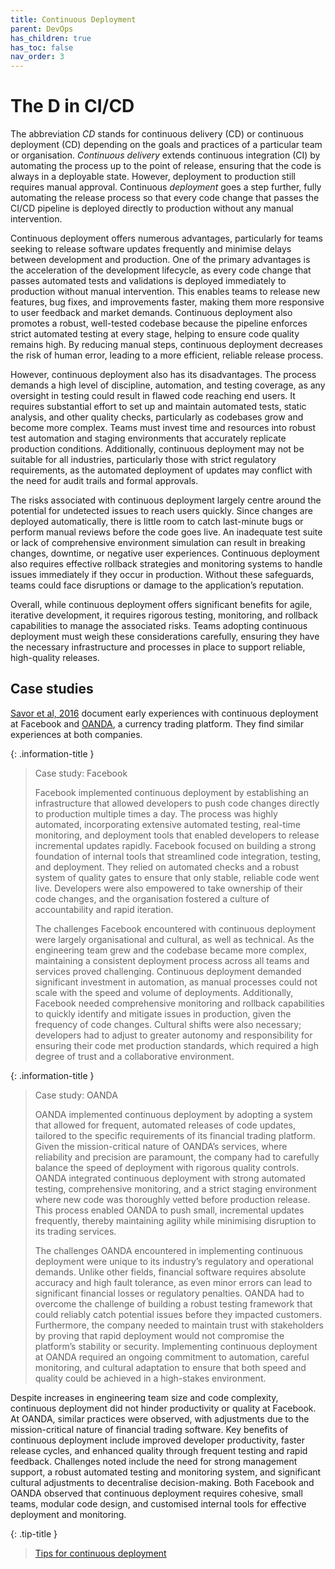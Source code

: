 ```yaml
---
title: Continuous Deployment
parent: DevOps
has_children: true
has_toc: false
nav_order: 3
---
```


# The D in CI/CD

The abbreviation _CD_ stands for continuous delivery (CD) or continuous deployment (CD) depending on the
goals and practices of a particular team or organisation. _Continuous delivery_ extends continuous 
integration (CI) by automating the process up to the point of release, ensuring that the code is always 
in a deployable state. However, deployment to production still requires manual approval. Continuous 
_deployment_ goes a step further, fully automating the release process so that every code change 
that passes the CI/CD pipeline is deployed directly to production without any manual intervention.

Continuous deployment offers numerous advantages, particularly for teams seeking to release software 
updates frequently and minimise delays between development and production. One of the primary advantages 
is the acceleration of the development lifecycle, as every code change that passes automated tests and 
validations is deployed immediately to production without manual intervention. This enables teams to 
release new features, bug fixes, and improvements faster, making them more responsive to user feedback 
and market demands. Continuous deployment also promotes a robust, well-tested codebase because the 
pipeline enforces strict automated testing at every stage, helping to ensure code quality remains high. 
By reducing manual steps, continuous deployment decreases the risk of human error, leading to a more 
efficient, reliable release process.

However, continuous deployment also has its disadvantages. The process demands a high level of discipline, 
automation, and testing coverage, as any oversight in testing could result in flawed code reaching 
end users. It requires substantial effort to set up and maintain automated tests, static analysis, and 
other quality checks, particularly as codebases grow and become more complex. Teams must invest time and 
resources into robust test automation and staging environments that accurately replicate production 
conditions. Additionally, continuous deployment may not be suitable for all industries, particularly 
those with strict regulatory requirements, as the automated deployment of updates may conflict with the 
need for audit trails and formal approvals.

The risks associated with continuous deployment largely centre around the potential for undetected 
issues to reach users quickly. Since changes are deployed automatically, there is little room to catch 
last-minute bugs or perform manual reviews before the code goes live. An inadequate test suite or lack of 
comprehensive environment simulation can result in breaking changes, downtime, or negative user 
experiences. Continuous deployment also requires effective rollback strategies and monitoring systems 
to handle issues immediately if they occur in production. Without these safeguards, teams could face 
disruptions or damage to the application’s reputation.

Overall, while continuous deployment offers significant benefits for agile, iterative development, it 
requires rigorous testing, monitoring, and rollback capabilities to manage the associated risks. Teams 
adopting continuous deployment must weigh these considerations carefully, ensuring they have the necessary 
infrastructure and processes in place to support reliable, high-quality releases.

## Case studies

[Savor et al, 2016](http://dx.doi.org/10.1145/2889160.2889223) document early experiences with 
continuous deployment at Facebook and [OANDA](https://www.oanda.com/uk-en/), a currency trading platform. 
They find similar experiences at both companies.

{: .information-title }
> <i class="fa-solid fa-circle-info"></i> Case study: Facebook
> 
> Facebook implemented continuous deployment by establishing an infrastructure that allowed developers to 
> push code changes directly to production multiple times a day. The process was highly automated, 
> incorporating extensive automated testing, real-time monitoring, and deployment tools that enabled 
> developers to release incremental updates rapidly. Facebook focused on building a strong foundation of 
> internal tools that streamlined code integration, testing, and deployment. They relied on automated 
> checks and a robust system of quality gates to ensure that only stable, reliable code went live. 
> Developers were also empowered to take ownership of their code changes, and the organisation fostered 
> a culture of accountability and rapid iteration.
>
> The challenges Facebook encountered with continuous deployment were largely organisational and cultural, 
> as well as technical. As the engineering team grew and the codebase became more complex, maintaining a 
> consistent deployment process across all teams and services proved challenging. Continuous deployment 
> demanded significant investment in automation, as manual processes could not scale with the speed and 
> volume of deployments. Additionally, Facebook needed comprehensive monitoring and rollback capabilities 
> to quickly identify and mitigate issues in production, given the frequency of code changes. Cultural 
> shifts were also necessary; developers had to adjust to greater autonomy and responsibility for ensuring 
> their code met production standards, which required a high degree of trust and a collaborative environment.

{: .information-title }
> <i class="fa-solid fa-circle-info"></i> Case study: OANDA
> 
> OANDA implemented continuous deployment by adopting a system that allowed for frequent, automated 
> releases of code updates, tailored to the specific requirements of its financial trading platform. 
> Given the mission-critical nature of OANDA’s services, where reliability and precision are paramount, 
> the company had to carefully balance the speed of deployment with rigorous quality controls. OANDA 
> integrated continuous deployment with strong automated testing, comprehensive monitoring, and a strict 
> staging environment where new code was thoroughly vetted before production release. This process enabled 
> OANDA to push small, incremental updates frequently, thereby maintaining agility while minimising 
> disruption to its trading services.
>
> The challenges OANDA encountered in implementing continuous deployment were unique to its industry’s 
> regulatory and operational demands. Unlike other fields, financial software requires absolute accuracy 
> and high fault tolerance, as even minor errors can lead to significant financial losses or regulatory 
> penalties. OANDA had to overcome the challenge of building a robust testing framework that could reliably 
> catch potential issues before they impacted customers. Furthermore, the company needed to maintain trust 
> with stakeholders by proving that rapid deployment would not compromise the platform’s stability or 
> security. Implementing continuous deployment at OANDA required an ongoing commitment to automation, 
> careful monitoring, and cultural adaptation to ensure that both speed and quality could be achieved in 
> a high-stakes environment.

Despite increases in engineering team size and code complexity, continuous deployment did not hinder 
productivity or quality at Facebook. At OANDA, similar practices were observed, with adjustments due to 
the mission-critical nature of financial trading software. Key benefits of continuous deployment include 
improved developer productivity, faster release cycles, and enhanced quality through frequent testing and 
rapid feedback. Challenges noted include the need for strong management support, a robust automated 
testing and monitoring system, and significant cultural adjustments to decentralise decision-making. 
Both Facebook and OANDA observed that continuous deployment requires cohesive, small teams, modular code 
design, and customised internal tools for effective deployment and monitoring.

{: .tip-title }
> [<i class="fa-regular fa-lightbulb"></i> Tips for continuous deployment](cd_tips)
